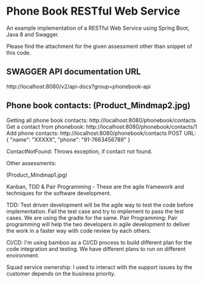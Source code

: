 # Phone Book RESTful Web Service

An example implementation of a RESTful Web Service using Spring Boot, Java 8 and Swagger.

Please find the attachment for the given assessment other than snippet of this code.

SWAGGER API documentation URL
----------------------------
http://localhost:8080/v2/api-docs?group=phonebook-api


Phone book contacts: (Product_Mindmap2.jpg)
----------------------------
Getting all phone book contacts: http://localhost:8080/phonebook/contacts
Get a contact from phonebook: http://localhost:8080/phonebook/contacts/1
Add phone contacts:  http://localhost:8080/phonebook/contacts
POST URL:
{
"name": "XXXXX",
"phone": "91-7663456789"
}

ContactNotFound: Throws exception, if contact not found.

Other assessments:

(Product_Mindmap1.jpg)

Kanban, TDD & Pair Programming - These are the agile framework and techniques for the software development. 

TDD: Test driven development will be the agile way to test the code before implementation. Fail the test case and try to implement to pass the test cases. We are using the gradle for the same.
Pair Programming: Pair programming will help the two developers in agile development to deliver the work in a faster way with code review by each others.

CI/CD: I'm using bamboo as a CI/CD process to build different plan for the code integration and testing. We have different plans to run on different environment.

Squad service ownership: I used to interact with the support issues by the customer depends on the business priority.

